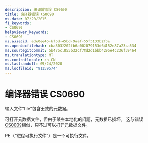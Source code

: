 ```yaml
---
description: 编译器错误 CS0690
title: 编译器错误 CS0690
ms.date: 07/20/2015
f1_keywords:
- CS0690
helpviewer_keywords:
- CS0690
ms.assetid: ade0ee45-bf5d-45bd-9aaf-55f3133b2f3e
ms.openlocfilehash: cba3032202fb6a002079153d64152e87a23ea534
ms.sourcegitcommit: 5b475c1855b32cf78d2d1bbb4295e4c236f39464
ms.translationtype: MT
ms.contentlocale: zh-CN
ms.lasthandoff: 09/24/2020
ms.locfileid: "91159574"
---
```

# <a name="compiler-error-cs0690"></a>编译器错误 CS0690

输入文件“file”包含无效的元数据。  
  
 可打开元数据文件，但由于某些本地化的问题，元数据已损坏。 这与错误 [CS0009](./cs0009.md)相似，只不过可以打开元数据文件。  
  
 PE（“进程可执行文件”）是一个可执行文件。
